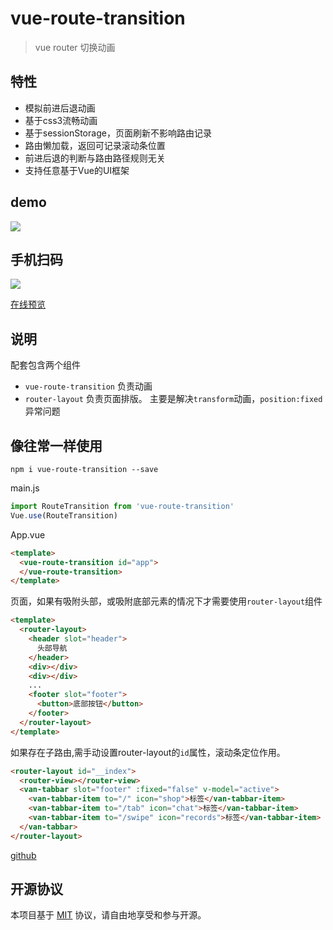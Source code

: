 # vue-route-transition

> vue router 切换动画

## 特性

* 模拟前进后退动画
* 基于css3流畅动画
* 基于sessionStorage，页面刷新不影响路由记录
* 路由懒加载，返回可记录滚动条位置
* 前进后退的判断与路由路径规则无关
* 支持任意基于Vue的UI框架

## demo
<img src="https://github.com/dreamback/vue-route-transition/blob/master/src/assets/demo.gif?raw=true">  

## 手机扫码
<img src="https://github.com/dreamback/vue-route-transition/blob/master/src/assets/qrcode.png?raw=true">  

[在线预览](https://dreamback.github.io/vue-route-transition/)


## 说明
配套包含两个组件
* `vue-route-transition` 负责动画
* `router-layout` 负责页面排版。 主要是解决`transform`动画，`position:fixed`异常问题  

## 像往常一样使用
```
npm i vue-route-transition --save
```
main.js  
``` javascript
import RouteTransition from 'vue-route-transition'
Vue.use(RouteTransition)
```
App.vue
``` html
<template>
  <vue-route-transition id="app">
  </vue-route-transition>
</template>
```
页面，如果有吸附头部，或吸附底部元素的情况下才需要使用`router-layout`组件
``` html
<template>
  <router-layout>
    <header slot="header">
      头部导航
    </header>
    <div></div>
    <div></div>
    ...
    <footer slot="footer">
      <button>底部按钮</button>
    </footer>
  </router-layout>
</template>
```
如果存在子路由,需手动设置router-layout的`id`属性，滚动条定位作用。
``` html
<router-layout id="__index">
  <router-view></router-view>
  <van-tabbar slot="footer" :fixed="false" v-model="active">
    <van-tabbar-item to="/" icon="shop">标签</van-tabbar-item>
    <van-tabbar-item to="/tab" icon="chat">标签</van-tabbar-item>
    <van-tabbar-item to="/swipe" icon="records">标签</van-tabbar-item>
  </van-tabbar>
</router-layout>
```  

[github](https://github.com/dreamback/vue-route-transition)  



## 开源协议

本项目基于 [MIT](https://zh.wikipedia.org/wiki/MIT%E8%A8%B1%E5%8F%AF%E8%AD%89) 协议，请自由地享受和参与开源。
